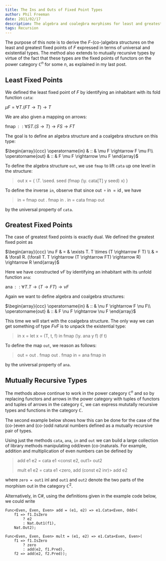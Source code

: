 ```yaml
---
title: The Ins and Outs of Fixed Point Types
author: Phil Freeman
date: 2011/02/17
description: The algebra and coalegbra morphisms for least and greatest fixed point types
tags: Recursion
---
```


The purpose of this note is to derive the $F$-(co-)algebra structures on the least and greatest fixed points of $F$ expressed in terms of universal and existential types. The method also extends to mutually recursive types by virtue of the fact that these types are the fixed points of functors on the power category $\mathbb{C}^n$ for some $n$, as explained in my last post.

## Least Fixed Points

We defined the least fixed point of $F$ by identifying an inhabitant with its fold function `cata`:

$\mu F = \forall T. (F T \rightarrow T) \rightarrow T$

We are also given a mapping on arrows:

$\operatorname{fmap} :: \forall S T. (S \rightarrow T) \rightarrow FS \rightarrow FT$

The goal is to define an algebra structure and a coalgebra structure on this type:

$\begin{array}{ccc}
  \operatorname{in}  & :: & \mu F   \rightarrow F \mu F\\
  \operatorname{out} & :: & F \mu F \rightarrow   \mu F
\end{array}$

To define the algebra structure `out`, we use `fmap` to lift `cata` up one level in the structure:

> out x = { \\T. \\seed. seed (fmap (\\y. cata[T] y seed) x) }

To define the inverse `in`, observe that since $\operatorname{out} \circ \operatorname{in} = \operatorname{id}$, we have

> in = fmap out . fmap in . in = cata fmap out

by the universal property of `cata`.

## Greatest Fixed Points

The case of greatest fixed points is exactly dual. We defined the greatest fixed point as

$\begin{array}{ccc}
  \nu F & = & \exists T. T \times (T \rightarrow F T) \\
        & = & \forall R. (\forall T. T \rightarrow (T \rightarrow FT) \rightarrow R) \rightarrow R
\end{array}$

Here we have constructed $\nu F$ by identifying an inhabitant with its unfold function `ana`: 

$\operatorname{ana} :: \forall T. T \rightarrow (T \rightarrow FT) \rightarrow \nu F$

Again we want to define algebra and coalgebra structures:

$\begin{array}{ccc}
  \operatorname{in}  & :: & \nu F   \rightarrow F \nu F\\
  \operatorname{out} & :: & F \nu F \rightarrow   \nu F
\end{array}$

This time we will start with the coalgebra structure. The only way we can get something of type $F \nu F$ is to unpack the existential type:

> in x = let x = (T, t, f) in fmap (\\y. ana y f) (f t)

To define the map `out`, we reason as follows:

> out = out . fmap out . fmap in = ana fmap in

by the universal property of `ana`.

## Mutually Recursive Types

The methods above continue to work in the power category $\mathbb{C}^n$ and so by replacing functors and arrows in the power category with tuples of functors and tuples of arrows in the category $\mathbb{C}$, we can express mututally recursive types and functions in the category $\mathbb{C}$.

The second example below shows how this can be done for the case of the (co-)even and (co-)odd natural numbers defined as a mutually recursive pair of types.

Using just the methods `cata`, `ana`, `in` and `out` we can build a large collection of library methods manipulating odd/even (co-)naturals. For example, addition and multiplication of even numbers can be defined by

> add e1 e2 = cata e1 <const e2, out1> out2
> 
> mult e1 e2 = cata e1 <zero, add (const e2 inr)> add e2

where `zero = out1` inl and `out1` and `out2` denote the two parts of the morphism out in the category $\mathbb{C}^2$.

Alternatively, in C#, using the definitions given in the example code below, we could write

    Func<Even, Even, Even> add = (e1, e2) => e1.Cata<Even, Odd>(
        f1 => f1.IsZero
            ? e2
            : Nat.Out1(f1),
        Nat.Out2);

    Func<Even, Even, Even> mult = (e1, e2) => e1.Cata<Even, Even>(
        f1 => f1.IsZero
            ? zero
            : add(e2, f1.Pred),
        f2 => add(e2, f2.Pred));
